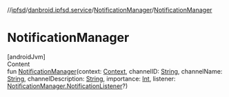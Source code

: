 //[ipfsd](../../index.md)/[danbroid.ipfsd.service](../index.md)/[NotificationManager](index.md)/[NotificationManager](-notification-manager.md)



# NotificationManager  
[androidJvm]  
Content  
fun [NotificationManager](-notification-manager.md)(context: [Context](https://developer.android.com/reference/kotlin/android/content/Context.html), channelID: [String](https://kotlinlang.org/api/latest/jvm/stdlib/kotlin/-string/index.html), channelName: [String](https://kotlinlang.org/api/latest/jvm/stdlib/kotlin/-string/index.html), channelDescription: [String](https://kotlinlang.org/api/latest/jvm/stdlib/kotlin/-string/index.html), importance: [Int](https://kotlinlang.org/api/latest/jvm/stdlib/kotlin/-int/index.html), listener: [NotificationManager.NotificationListener](-notification-listener/index.md)?)  



